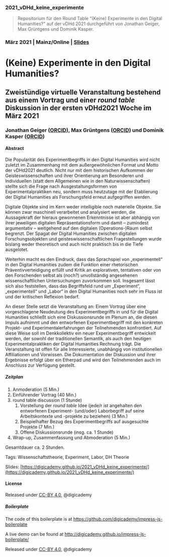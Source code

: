 ### 2021_vDHd_keine_experimente

> Repositorium für den Round Table "(Keine) Experimente in den Digital Humanities?" auf der vDHd 2021 durchgeführt von Jonathan Geiger, Max Grüntgens und Dominik Kasper.

### März 2021 | Mainz/Online | [Slides](https://digicademy.github.io/2021_vDHd_keine_experimente/)

# (Keine) Experimente in den Digital Humanities?

## Zweistündige virtuelle Veranstaltung bestehend aus einem Vortrag und einer _round table_ Diskussion in der ersten vDHd2021 Woche im März 2021

### Jonathan Geiger ([ORCID](orcid.org/0000-0002-0452-7075)), Max Grüntgens ([ORCID](https://orcid.org/0000-0001-8736-9393)) und Dominik Kasper ([ORCID](https://orcid.org/0000-0002-6587-381X))

#### Abstract

Die Popularität des Experimentbegriffs in den Digital Humanities wird nicht zuletzt im Zusammenhang mit dem außergewöhnlichen Format und Motto der vDHd2021 deutlich. Nicht nur mit dem historischen Aufkommen der Geisteswissenschaften und ihrer Orientierung am Besonderen und Individuellen (statt dem Allgemeinen wie in den Naturwissenschaften) stellte sich die Frage nach Ausgestaltungsformen von Experimentalpraktiken neu, sondern muss heutzutage mit der Etablierung der Digital Humanities als Forschungsfeld erneut aufgegriffen werden. 

Digitale Objekte sind im Kern weder intelligible noch materielle Objekte. Sie können zwar maschinell verarbeitet und analysiert werden, die Aussagekraft der hieraus gewonnenen Erkenntnisse ist aber abhängig von ihrer jeweiligen digitalen Repräsentationsform und damit – zumindest argumentativ – weitgehend auf den digitalen (Operations-)Raum selbst begrenzt. Der Spagat der Digital Humanities zwischen digitalen Forschungsobjekten und geisteswissenschaftlichen Fragestellungen wurde bislang weder theoretisch und auch nicht praktisch bis in die Tiefe ausgelotet. 

Weiterhin macht es den Eindruck, dass das Sprachspiel von „experimentell“ in den Digital Humanities zudem die Funktion einer rhetorischen Präventivverteidigung erfüllt und Kritik an explorativen, tentativen oder von den Forschenden selbst als (noch?) unvollständig angesehenen wissenschaftlichen Untersuchungen zuvorkommen soll. Insgesamt lässt sich also feststellen, dass das Begriffsfeld rund um „Experiment“, „experimentell“ und „Labor“ in den Digital Humanities noch sehr im Fluss ist und der kritischen Reflexion bedarf. 

An dieser Stelle setzt die Veranstaltung an: Einem Vortrag über eine vorgeschlagene Neudeutung des Experimentbegriffs in und für die Digital Humanities schließt sich eine Diskussionsrunde im Plenum an, die diesen Impuls aufnimmt und den entworfenen Experimentbegriff mit den konkreten Projekt- und Experimentalerfahrungen der Teilnehmenden konfrontiert. Auf diese Weise soll im Denkkollektiv ein neuer Experimentbegriff entwickelt werden, der sowohl der traditionellen Semantik, als auch den heutigen Experimentalpraktiken der Digital Humanities Rechnung trägt. Die Veranstaltung ist offen für alle Interessierte, unabhängig von institutionellen Affiliationen und Vorwissen. Die Dokumentation der Diskussion und ihrer Ergebnisse erfolgt über ein Etherpad und wird den Teilnehmenden auch im Anschluss zur Verfügung gestellt.

##### Zeitplan

1. Anmoderation (5 Min.)
1. Einführender Vortrag (40 Min.)
1. round table discussion (1 Stunde)
   1. Vorstellung der _round table_ Idee (jede/r ist angehalten den entworfenen Experiment- (und/oder) Laborbegriff auf seine Arbeitskontexte und -projekte zu beziehen) (3 Min.)
   2. Beispielhafter Bezug des Experimentbegriffs auf ausgesuchte Projekte (7 Min.)
   3. Offene Diskussionsrunde (insg. ca. 1 Stunde)
2. Wrap-up, Zusammenfassung und Abmoderation (5 Min.)
   
Gesamtdauer ca. 2 Stunden. 

Tags: Wissenschaftstheorie, Experiment, Labor, DH Theorie

Slides: [https://digicademy.github.io/2021_vDHd_keine_experimente/](https://digicademy.github.io/2021_vDHd_keine_experimente/)

#### License

Released under [CC-BY 4.0](https://creativecommons.org/licenses/by/4.0/), @digicademy

##### Boilerplate

The code of this boilerplate is at https://github.com/digicademy/impress-js-boilerplate

A live demo can be found at http://digicademy.github.io/impress-js-boilerplate/

Released under [CC-BY 4.0](https://creativecommons.org/licenses/by/4.0/), @digicademy

